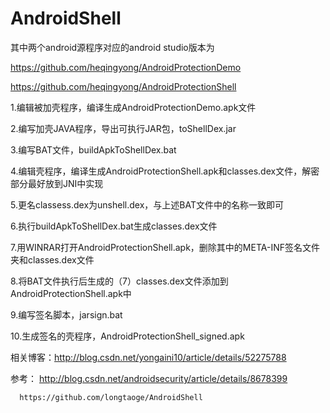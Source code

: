 # AndroidShell
其中两个android源程序对应的android studio版本为

https://github.com/heqingyong/AndroidProtectionDemo

https://github.com/heqingyong/AndroidProtectionShell


1.编辑被加壳程序，编译生成AndroidProtectionDemo.apk文件

2.编写加壳JAVA程序，导出可执行JAR包，toShellDex.jar

3.编写BAT文件，buildApkToShellDex.bat

4.编辑壳程序，编译生成AndroidProtectionShell.apk和classes.dex文件，解密部分最好放到JNI中实现

5.更名classess.dex为unshell.dex，与上述BAT文件中的名称一致即可

6.执行buildApkToShellDex.bat生成classes.dex文件

7.用WINRAR打开AndroidProtectionShell.apk，删除其中的META-INF签名文件夹和classes.dex文件

8.将BAT文件执行后生成的（7）classes.dex文件添加到AndroidProtectionShell.apk中

9.编写签名脚本，jarsign.bat

10.生成签名的壳程序，AndroidProtectionShell_signed.apk

相关博客：http://blog.csdn.net/yongaini10/article/details/52275788


参考：
      http://blog.csdn.net/androidsecurity/article/details/8678399

      https://github.com/longtaoge/AndroidShell
